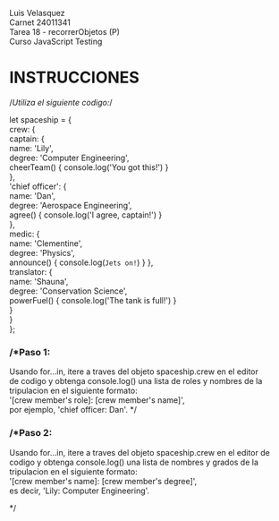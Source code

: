Luis Velasquez  
Carnet 24011341  
Tarea 18 - recorrerObjetos  (P)  
Curso JavaScript Testing  

# INSTRUCCIONES

/*Utiliza el siguiente codigo:*/  

let spaceship = {  
    crew: {  
    captain: {  
        name: 'Lily',  
        degree: 'Computer Engineering',  
        cheerTeam() { console.log('You got this!') }  
        },  
    'chief officer': {  
        name: 'Dan',  
        degree: 'Aerospace Engineering',  
        agree() { console.log('I agree, captain!') }  
        },  
    medic: {  
        name: 'Clementine',  
        degree: 'Physics',  
        announce() { console.log(`Jets on!`) } },  
    translator: {  
        name: 'Shauna',  
        degree: 'Conservation Science',  
        powerFuel() { console.log('The tank is full!') }  
        }  
    }  
};  


### /*Paso 1:

Usando for...in, itere a traves del objeto spaceship.crew en el editor  
de codigo y obtenga console.log() una lista de roles y nombres de la  
tripulacion en el siguiente formato:  
'[crew member's role]: [crew member's name]',  
por ejemplo, 'chief officer: Dan'. */  

### /*Paso 2:
Usando for...in, itere a traves del objeto spaceship.crew en el editor de  
codigo y obtenga console.log() una lista de nombres y grados de la  
tripulacion en el siguiente formato:  
'[crew member's name]: [crew member's degree]',  
es decir, 'Lily: Computer Engineering'. 

*/